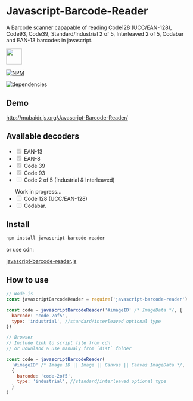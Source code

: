 # Javascript-Barcode-Reader

A Barcode scanner capapable of reading Code128 (UCC/EAN-128), Code93, Code39, Standard/Industrial 2 of 5, Interleaved 2 of 5, Codabar and EAN-13 barcodes in javascript.

<a href="https://patreon.com/mubaidr">
  <img src="https://c5.patreon.com/external/logo/become_a_patron_button@2x.png" height="42">
</a>

[![NPM](https://nodei.co/npm/javascript-barcode-reader.png?compact=true)](https://nodei.co/npm/javascript-barcode-reader/)

![dependencies](https://david-dm.org/mubaidr/javascript-barcode-reader.svg)

## Demo

http://mubaidr.js.org/Javascript-Barcode-Reader/

## Available decoders

<ul>
<li><input type="checkbox" disabled checked> EAN-13</li>
<li><input type="checkbox" disabled checked> EAN-8</li>
<li><input type="checkbox" disabled checked> Code 39</li>
<li><input type="checkbox" disabled checked> Code 93</li>
<li><input type="checkbox" disabled> Code 2 of 5 (Industrial & Interleaved)</li>
</ul>
<ul>Work in progress...
<li><input type="checkbox" disabled> Code 128 (UCC/EAN-128)</li>
<li><input type="checkbox" disabled> Codabar.</li>
</ul>

## Install

```bash
npm install javascript-barcode-reader
```

or use cdn:

[javascript-barcode-reader.js](https://unpkg.com/javascript-barcode-reader/dist/javascript-barcode-reader.js)

## How to use

```js
// Node.js
const javascriptBarcodeReader = require('javascript-barcode-reader')

const code = javascriptBarcodeReader('#imageID' /* ImageData */, {
  barcode: 'code-2of5',
  type: 'industrial', //standard/interleaved optional type
})

// Browser
// Include link to script file from cdn
// or Downlaod & use manualy from `dist` folder

const code = javascriptBarcodeReader(
  '#imageID' /* Image ID || Image || Canvas || Canvas ImageData */,
  {
    barcode: 'code-2of5',
    type: 'industrial', //standard/interleaved optional type
  }
)
```

